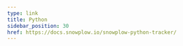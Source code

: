 ```yaml
---
type: link
title: Python
sidebar_position: 30
href: https://docs.snowplow.io/snowplow-python-tracker/
---
```

